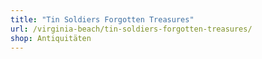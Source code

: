 ```yaml
---
title: "Tin Soldiers Forgotten Treasures"
url: /virginia-beach/tin-soldiers-forgotten-treasures/
shop: Antiquitäten
---
```


